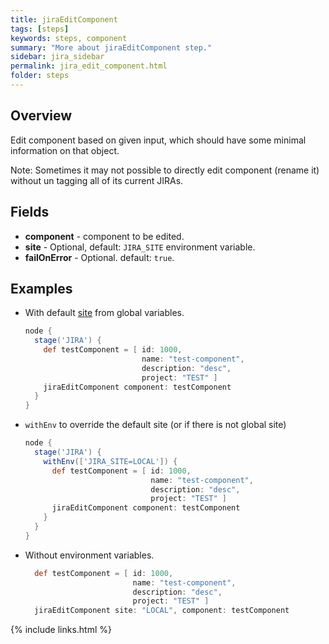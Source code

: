 ```yaml
---
title: jiraEditComponent
tags: [steps]
keywords: steps, component
summary: "More about jiraEditComponent step."
sidebar: jira_sidebar
permalink: jira_edit_component.html
folder: steps
---
```


## Overview

Edit component based on given input, which should have some minimal information on that object.

Note: Sometimes it may not possible to directly edit component (rename it) without un tagging all of its current JIRAs.

## Fields

* **component** - component to be edited.
* **site** - Optional, default: `JIRA_SITE` environment variable.
* **failOnError** - Optional. default: `true`.

## Examples

* With default [site](config#environment-variables) from global variables.

  ```groovy
  node {
    stage('JIRA') {
      def testComponent = [ id: 1000,
                            name: "test-component",
                            description: "desc",
                            project: "TEST" ]
      jiraEditComponent component: testComponent
    }
  }
  ```
* `withEnv` to override the default site (or if there is not global site)
  ```groovy
  node {
    stage('JIRA') {
      withEnv(['JIRA_SITE=LOCAL']) {
        def testComponent = [ id: 1000,
                              name: "test-component",
                              description: "desc",
                              project: "TEST" ]
        jiraEditComponent component: testComponent
      }
    }
  }
  ```
* Without environment variables.
  ```groovy
    def testComponent = [ id: 1000,
                          name: "test-component",
                          description: "desc",
                          project: "TEST" ]
    jiraEditComponent site: "LOCAL", component: testComponent
  ```

{% include links.html %}
